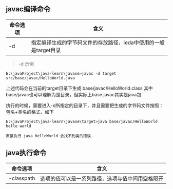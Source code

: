 ## javac编译命令

命令选项 | 含义
--- | ---
-d | 指定编译生成的字节码文件的存放路径，ieda中使用的一般是target目录


> -d 示例
```
E:\javaProject\java-learn\javase>javac -d target src/base/javac/HelloWorld.java
```
上述代码会在当前的target目录下生成 base/javac/HelloWorld.class 其中base/javac也可以理解为是目录，但实际上base.javac其实是java包

执行的时候，需要进入-d所指定的目录下，并且需要把生成的字节码文件按照：包名+类名的格式，如下
```
E:\javaProject\java-learn\javase\target>java base/javac/HelloWorld
hello world

直接执行 java HelloWorld 会找不到类的错误
```

## java执行命令
命令选项 | 含义
--- | ---
-classpath | 选项的值可以是一系列路径，选项与值中间用空格隔开